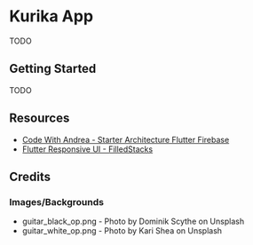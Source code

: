 # Kurika App

TODO

## Getting Started

TODO

## Resources

- [Code With Andrea - Starter Architecture Flutter Firebase](https://github.com/bizz84/starter_architecture_flutter_firebase)
- [Flutter Responsive UI - FilledStacks](https://www.youtube.com/watch?v=z7P1OFLw4kY)

## Credits

### Images/Backgrounds

- guitar_black_op.png - Photo by Dominik Scythe on Unsplash
- guitar_white_op.png - Photo by Kari Shea on Unsplash
